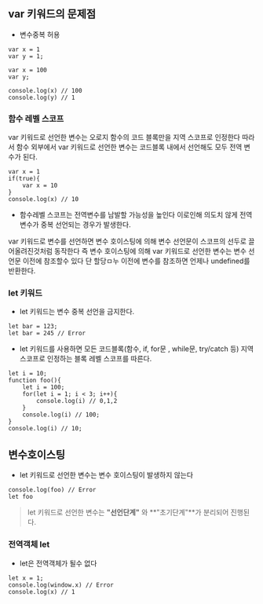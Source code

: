 ## var 키워드의 문제점 
- 변수중복 허용 
```
var x = 1
var y = 1;

var x = 100
var y;

console.log(x) // 100
console.log(y) // 1
```

### 함수 레벨 스코프 
var 키워드로 선언한 변수는 오로지 함수의 코드 블록만을 지역 스코프로 인정한다
따라서 함수 외부에서 var 키워드로 선언한 변수는 코드블록 내에서 선언해도 모두 전역 변수가 된다.

```
var x = 1
if(true){
    var x = 10
}
console.log(x) // 10
```

- 함수레벨 스코프는 전역변수를 남발할 가능성을 높인다 이로인해 의도치 않게 전역 변수가 중복 선언되는 경우가 발생한다.

var 키워드로 변수를 선언하면 변수 호이스팅에 의해 변수 선언문이 스코프의 선두로 끌어올려진것처럼 동작한다 즉 변수 호이스팅에 의해 var 키워드로 선언한 변수는 변수 선언문 이전에 참조할수 있다 단 할당ㅁ누 이전에 변수를 참조하면 언제나 undefined를 반환한다.

### let 키워드
- let 키워드는 변수 중복 선언을 금지한다.

```
let bar = 123;
let bar = 245 // Error
```

- let 키워드를 사용하면 모든 코드블록(함수, if, for문 , while문, try/catch 등) 지역 스코프로 인정하는 블록 레벨 스코프를 따른다.

```
let i = 10;
function foo(){
    let i = 100;
    for(let i = 1; i < 3; i++){
        console.log(i) // 0,1,2
    }
    console.log(i) // 100;
}
console.log(i) // 10;

```

## 변수호이스팅 
- let 키워드로 선언한 변수는 변수 호이스팅이 발생하지 않는다 
```
console.log(foo) // Error
let foo 
```
> let 키워드로 선언한 변수는 **"선언단계"** 와 **"초기단계"**가 분리되어 진행된다.

### 전역객체 let 

- let은 전역객체가 될수 없다 
```
let x = 1;
console.log(window.x) // Error
console.log(x) // 1
``` 